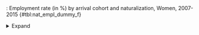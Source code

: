 <div class="tabledetails">

|     |
| --- |
: Employment rate (in %) by arrival cohort and naturalization, Women, 2007-2015 {#tbl:nat_empl_dummy_f}

<details>
<summary>
Expand
</summary>
<div class="tabwrap">
<table class="scientific medleftstub">
<tr> <td style='text-align: left'></td><td colspan=6 style='text-align:center'><strong>Arrival cohort</strong></td></tr>
<tr> <td style='text-align: left'></td> <td style='text-align: right'><strong>1964-73</strong></td> <td style='text-align: right'><strong>1974-83</strong></td> <td style='text-align: right'><strong>1984-93</strong></td> <td style='text-align: right'><strong>1994-03</strong></td> <td style='text-align: right'><strong>2004-10</strong></td> <td style='text-align: right'><strong>Total</strong></td></tr>
<tr> <td style='text-align: left'></td> <td style='text-align: right'>Mean</td> <td style='text-align: right'>Mean</td> <td style='text-align: right'>Mean</td> <td style='text-align: right'>Mean</td> <td style='text-align: right'>Mean</td> <td style='text-align: right'>Mean</td></tr>
<tr> <td style='text-align: left'>Non-naturalized immigrant</td> <td style='text-align: right'>53.49</td> <td style='text-align: right'>59.46</td> <td style='text-align: right'>60.43</td> <td style='text-align: right'>54.78</td> <td style='text-align: right'>48.39</td> <td style='text-align: right'>54.29</td></tr>
<tr> <td style='text-align: left'>Naturalized immigrant</td> <td style='text-align: right'>53.21</td> <td style='text-align: right'>69.49</td> <td style='text-align: right'>77.96</td> <td style='text-align: right'>74.07</td> <td style='text-align: right'>58.81</td> <td style='text-align: right'>74.91</td></tr>
<tr> <td style='text-align: left'>Naturalized/recognized Ethnic German</td> <td style='text-align: right'>39.24</td> <td style='text-align: right'>70.58</td> <td style='text-align: right'>75.58</td> <td style='text-align: right'>70.39</td> <td style='text-align: right'>55.51</td> <td style='text-align: right'>71.46</td></tr>
<tr> <td style='text-align: left'>Total</td> <td style='text-align: right'>52.70</td> <td style='text-align: right'>63.91</td> <td style='text-align: right'>69.15</td> <td style='text-align: right'>61.08</td> <td style='text-align: right'>49.23</td> <td style='text-align: right'>61.08</td></tr>
</table>
</div>
</details>
</div>
